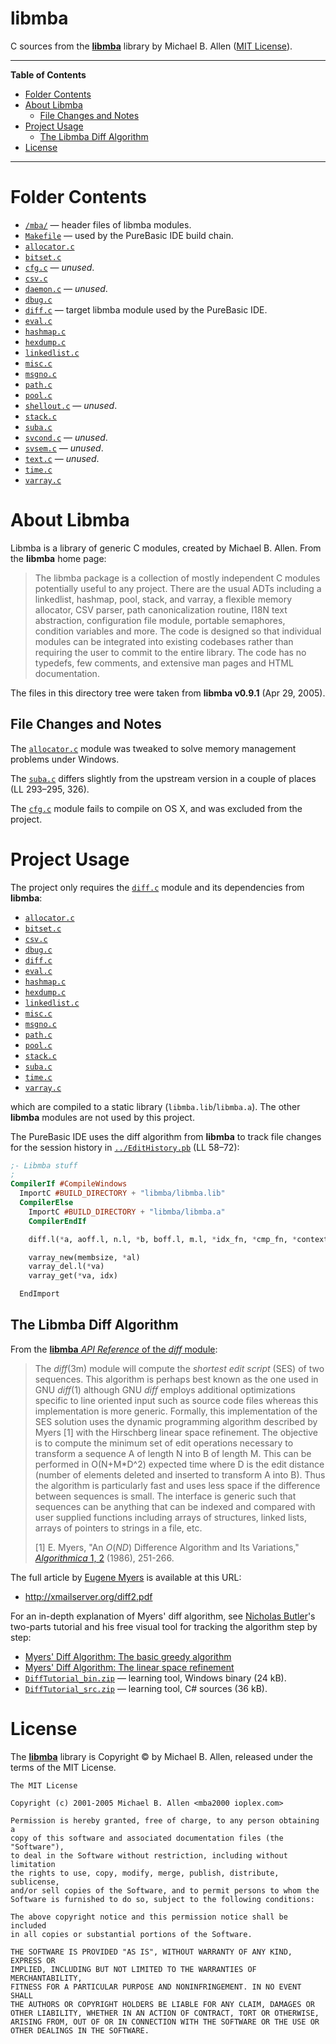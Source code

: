 # libmba

C sources from the __[libmba]__ library by Michael B. Allen ([MIT License]).


-----

**Table of Contents**

<!-- MarkdownTOC autolink="true" bracket="round" autoanchor="false" lowercase="only_ascii" uri_encoding="true" levels="1,2,3" -->

- [Folder Contents](#folder-contents)
- [About Libmba](#about-libmba)
    - [File Changes and Notes](#file-changes-and-notes)
- [Project Usage](#project-usage)
    - [The Libmba Diff Algorithm](#the-libmba-diff-algorithm)
- [License](#license)

<!-- /MarkdownTOC -->

-----

# Folder Contents

- [`/mba/`](./mba/) — header files of libmba modules.
- [`Makefile`][Makefile] — used by the PureBasic IDE build chain.
- [`allocator.c`][allocator.c]
- [`bitset.c`][bitset.c]
- [`cfg.c`][cfg.c] — _unused_.
- [`csv.c`][csv.c]
- [`daemon.c`][daemon.c] — _unused_.
- [`dbug.c`][dbug.c]
- [`diff.c`][diff.c] — target libmba module used by the PureBasic IDE.
- [`eval.c`][eval.c]
- [`hashmap.c`][hashmap.c]
- [`hexdump.c`][hexdump.c]
- [`linkedlist.c`][linkedlist.c]
- [`misc.c`][misc.c]
- [`msgno.c`][msgno.c]
- [`path.c`][path.c]
- [`pool.c`][pool.c]
- [`shellout.c`][shellout.c] — _unused_.
- [`stack.c`][stack.c]
- [`suba.c`][suba.c]
- [`svcond.c`][svcond.c] — _unused_.
- [`svsem.c`][svsem.c] — _unused_.
- [`text.c`][text.c] — _unused_.
- [`time.c`][time.c]
- [`varray.c`][varray.c]

# About Libmba

Libmba is a library of generic C modules, created by Michael B. Allen.
From the __libmba__ home page:

> The libmba package is a collection of mostly independent C modules potentially useful to any project.
> There are the usual ADTs including a linkedlist, hashmap, pool, stack, and varray, a flexible memory allocator, CSV parser, path canonicalization routine, I18N text abstraction, configuration file module, portable semaphores, condition variables and more.
> The code is designed so that individual modules can be integrated into existing codebases rather than requiring the user to commit to the entire library.
> The code has no typedefs, few comments, and extensive man pages and HTML documentation.

The files in this directory tree were taken from __libmba v0.9.1__ (Apr 29, 2005).

## File Changes and Notes

The [`allocator.c`][allocator.c] module was tweaked to solve memory management problems under Windows.

The [`suba.c`][suba.c] differs slightly from the upstream version in a couple of places (LL 293–295, 326).

The [`cfg.c`][cfg.c] module fails to compile on OS X, and was excluded from the project.

# Project Usage

The project only requires the [`diff.c`][diff.c] module and its dependencies from __libmba__:

- [`allocator.c`][allocator.c]
- [`bitset.c`][bitset.c]
- [`csv.c`][csv.c]
- [`dbug.c`][dbug.c]
- [`diff.c`][diff.c]
- [`eval.c`][eval.c]
- [`hashmap.c`][hashmap.c]
- [`hexdump.c`][hexdump.c]
- [`linkedlist.c`][linkedlist.c]
- [`misc.c`][misc.c]
- [`msgno.c`][msgno.c]
- [`path.c`][path.c]
- [`pool.c`][pool.c]
- [`stack.c`][stack.c]
- [`suba.c`][suba.c]
- [`time.c`][time.c]
- [`varray.c`][varray.c]

which are compiled to a static library (`libmba.lib`/`libmba.a`).
The other __libmba__ modules are not used by this project.

The PureBasic IDE uses the diff algorithm from __libmba__ to track file changes for the session history in [`../EditHistory.pb`][EditHistory.pb] (LL 58–72):

```purebasic
;- Libmba stuff
;
CompilerIf #CompileWindows
  ImportC #BUILD_DIRECTORY + "libmba/libmba.lib"
  CompilerElse
    ImportC #BUILD_DIRECTORY + "libmba/libmba.a"
    CompilerEndIf

    diff.l(*a, aoff.l, n.l, *b, boff.l, m.l, *idx_fn, *cmp_fn, *context, dmax.l, *ses, *sn.LONG, *buf)

    varray_new(membsize, *al)
    varray_del.l(*va)
    varray_get(*va, idx)

  EndImport
```

## The Libmba Diff Algorithm

From the [__libmba__ _API Reference_ of the _diff_ module][diff API]:

> The _diff_(3m) module will compute the _shortest edit script_ (SES) of two sequences.
> This algorithm is perhaps best known as the one used in GNU _diff_(1) although GNU _diff_ employs additional optimizations specific to line oriented input such as source code files whereas this implementation is more generic.
> Formally, this implementation of the SES solution uses the dynamic programming algorithm described by Myers [1] with the Hirschberg linear space refinement.
> The objective is to compute the minimum set of edit operations necessary to transform a sequence A of length N into B of length M.
> This can be performed in O(N+M*D^2) expected time where D is the edit distance (number of elements deleted and inserted to transform A into B).
> Thus the algorithm is particularly fast and uses less space if the difference between sequences is small.
> The interface is generic such that sequences can be anything that can be indexed and compared with user supplied functions including arrays of structures, linked lists, arrays of pointers to strings in a file, etc.
>
> [1] E. Myers, "An _O_(_ND_) Difference Algorithm and Its Variations," [_Algorithmica_ 1, 2] (1986), 251-266.

The full article by [Eugene Myers] is available at this URL:

- http://xmailserver.org/diff2.pdf

For an in-depth explanation of Myers' diff algorithm, see [Nicholas Butler]'s two-parts tutorial and his free visual tool for tracking the algorithm step by step:

- [Myers' Diff Algorithm: The basic greedy algorithm]
- [Myers' Diff Algorithm: The linear space refinement]
- [`DiffTutorial_bin.zip`][bin.zip] — learning tool, Windows binary (24 kB).
- [`DiffTutorial_src.zip`][src.zip] — learning tool, C# sources (36 kB).

# License

The __[libmba]__ library is Copyright © by Michael B. Allen, released under the terms of the MIT License.

```
The MIT License

Copyright (c) 2001-2005 Michael B. Allen <mba2000 ioplex.com>

Permission is hereby granted, free of charge, to any person obtaining a
copy of this software and associated documentation files (the "Software"),
to deal in the Software without restriction, including without limitation
the rights to use, copy, modify, merge, publish, distribute, sublicense,
and/or sell copies of the Software, and to permit persons to whom the
Software is furnished to do so, subject to the following conditions:

The above copyright notice and this permission notice shall be included
in all copies or substantial portions of the Software.

THE SOFTWARE IS PROVIDED "AS IS", WITHOUT WARRANTY OF ANY KIND, EXPRESS OR
IMPLIED, INCLUDING BUT NOT LIMITED TO THE WARRANTIES OF MERCHANTABILITY,
FITNESS FOR A PARTICULAR PURPOSE AND NONINFRINGEMENT. IN NO EVENT SHALL
THE AUTHORS OR COPYRIGHT HOLDERS BE LIABLE FOR ANY CLAIM, DAMAGES OR
OTHER LIABILITY, WHETHER IN AN ACTION OF CONTRACT, TORT OR OTHERWISE,
ARISING FROM, OUT OF OR IN CONNECTION WITH THE SOFTWARE OR THE USE OR
OTHER DEALINGS IN THE SOFTWARE.
```



<!-----------------------------------------------------------------------------
                               REFERENCE LINKS
------------------------------------------------------------------------------>

[libmba]: http://www.ioplex.com/~miallen/libmba/ "Visit libmba home page"
[diff API]: http://www.ioplex.com/~miallen/libmba/dl/docs/ref/diff.html

<!-- Myers' diff algorithm -->

[_Algorithmica_ 1, 2]: https://link.springer.com/article/10.1007%2FBF01840446 "View Algorithmica, Volume 1, Issue 2 at Springer website"
[Myers' Diff Algorithm: The basic greedy algorithm]: http://simplygenius.net/Article/DiffTutorial1 "Read the first part of N.Butler's tutorial on Myers' diff algorithm"
[Myers' Diff Algorithm: The linear space refinement]: http://simplygenius.net/Article/DiffTutorial2 "Read the second part of N.Butler's tutorial on Myers' diff algorithm"
[bin.zip]: http://simplygenius.net/ArticleFiles/DiffTutorial/DiffTutorial_bin.zip "Free tool to visualize Myers' diff algorithm (executable)"
[src.zip]: http://simplygenius.net/ArticleFiles/DiffTutorial/DiffTutorial_src.zip "Free tool to visualize Myers' diff algorithm (C# sources)"
<!-- project files -->

[Makefile]: ./Makefile "View Make file"

[allocator.c]: ./allocator.c "View C source file"
[bitset.c]: ./bitset.c "View C source file"
[cfg.c]: ./cfg.c "View C source file"
[csv.c]: ./csv.c "View C source file"
[daemon.c]: ./daemon.c "View C source file"
[dbug.c]: ./dbug.c "View C source file"
[diff.c]: ./diff.c "View C source file"
[eval.c]: ./eval.c "View C source file"
[hashmap.c]: ./hashmap.c "View C source file"
[hexdump.c]: ./hexdump.c "View C source file"
[linkedlist.c]: ./linkedlist.c "View C source file"
[misc.c]: ./misc.c "View C source file"
[msgno.c]: ./msgno.c "View C source file"
[path.c]: ./path.c "View C source file"
[pool.c]: ./pool.c "View C source file"
[shellout.c]: ./shellout.c "View C source file"
[stack.c]: ./stack.c "View C source file"
[suba.c]: ./suba.c "View C source file"
[svcond.c]: ./svcond.c "View C source file"
[svsem.c]: ./svsem.c "View C source file"
[text.c]: ./text.c "View C source file"
[time.c]: ./time.c "View C source file"
[varray.c]: ./varray.c "View C source file"

[EditHistory.pb]: ../EditHistory.pb#58 "View PureBasic source file"

<!-- xrefs -->

[MIT License]: #license "View full license text"

<!-- people -->

[Nicholas Butler]: https://www.codeproject.com/Members/Nicholas-Butler "Visit Nicholas Butler's profile on CodeProject.com"
[Eugene Myers]: https://en.wikipedia.org/wiki/Eugene_Myers "See the Wikipedia page on Eugene Wimberly Myers"

<!-- EOF -->
